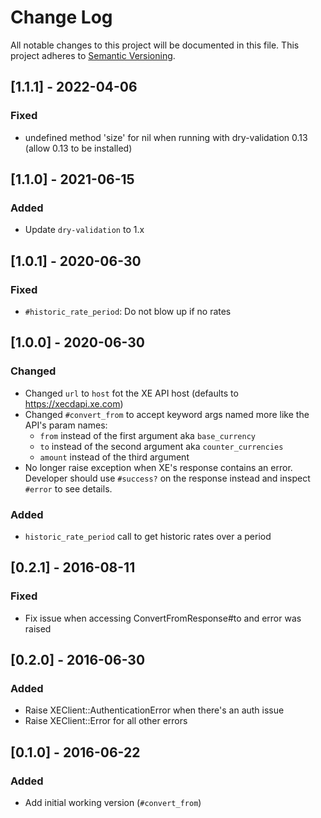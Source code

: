 # Change Log
All notable changes to this project will be documented in this file.
This project adheres to [Semantic Versioning](http://semver.org/).

## [1.1.1] - 2022-04-06
### Fixed
- undefined method 'size' for nil when  running with dry-validation 0.13 (allow 0.13 to be installed)

## [1.1.0] - 2021-06-15
### Added
- Update `dry-validation` to 1.x

## [1.0.1] - 2020-06-30
### Fixed
- `#historic_rate_period`: Do not blow up if no rates

## [1.0.0] - 2020-06-30
### Changed
- Changed `url` to `host` fot the XE API host (defaults to https://xecdapi.xe.com)
- Changed `#convert_from` to accept keyword args named more like the API's param names:
  - `from` instead of the first argument aka `base_currency`
  - `to` instead of the second argument aka `counter_currencies`
  - `amount` instead of the third argument
- No longer raise exception when XE's response contains an error. Developer should use `#success?` on the response instead and inspect `#error` to see details.
### Added
- `historic_rate_period` call to get historic rates over a period

## [0.2.1] - 2016-08-11
### Fixed
- Fix issue when accessing ConvertFromResponse#to and error was raised

## [0.2.0] - 2016-06-30
### Added
- Raise XEClient::AuthenticationError when there's an auth issue
- Raise XEClient::Error for all other errors

## [0.1.0] - 2016-06-22
### Added
- Add initial working version (`#convert_from`)
